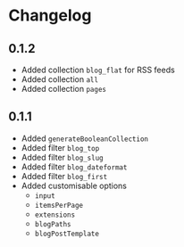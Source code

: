 # Changelog

## 0.1.2

 * Added collection `blog_flat` for RSS feeds
 * Added collection `all`
 * Added collection `pages`

## 0.1.1

 * Added `generateBooleanCollection`
 * Added filter `blog_top`
 * Added filter `blog_slug`
 * Added filter `blog_dateformat`
 * Added filter `blog_first`
 * Added customisable options
   * `input`
   * `itemsPerPage`
   * `extensions`
   * `blogPaths`
   * `blogPostTemplate`
